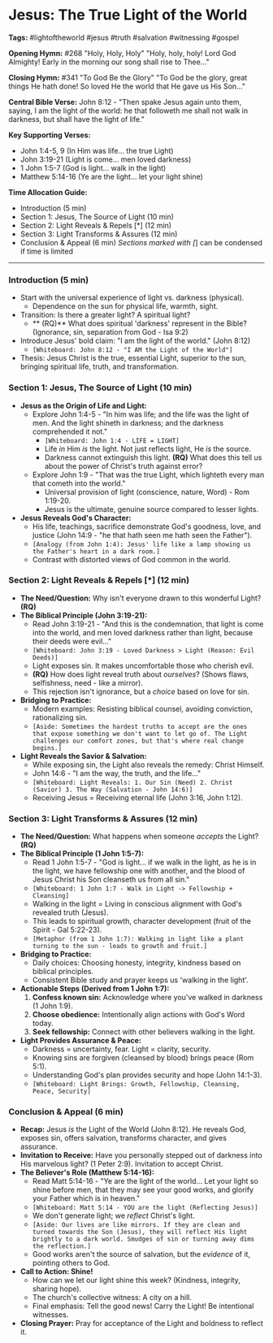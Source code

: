 # Jesus: The True Light of the World

**Tags:** #lightoftheworld #jesus #truth #salvation #witnessing #gospel

**Opening Hymn:** #268 "Holy, Holy, Holy" 
"Holy, holy, holy! Lord God Almighty! Early in the morning our song shall rise to Thee..."

**Closing Hymn:** #341 "To God Be the Glory"
"To God be the glory, great things He hath done! So loved He the world that He gave us His Son..."

**Central Bible Verse:** John 8:12 - "Then spake Jesus again unto them, saying, I am the light of the world: he that followeth me shall not walk in darkness, but shall have the light of life."

**Key Supporting Verses:**
*   John 1:4-5, 9 (In Him was life... the true Light)
*   John 3:19-21 (Light is come... men loved darkness)
*   1 John 1:5-7 (God is light... walk in the light)
*   Matthew 5:14-16 (Ye are the light... let your light shine)

**Time Allocation Guide:**
- Introduction (5 min)
- Section 1: Jesus, The Source of Light (10 min)
- Section 2: Light Reveals & Repels [*] (12 min)
- Section 3: Light Transforms & Assures (12 min)
- Conclusion & Appeal (6 min)
*Sections marked with [*] can be condensed if time is limited

---

### Introduction (5 min)

-   Start with the universal experience of light vs. darkness (physical).
    -   Dependence on the sun for physical life, warmth, sight.
-   Transition: Is there a greater light? A spiritual light?
    -   ** (RQ)** What does spiritual 'darkness' represent in the Bible? (Ignorance, sin, separation from God - Isa 9:2)
-   Introduce Jesus' bold claim: "I am the light of the world." (John 8:12)
    -   `[Whiteboard: John 8:12 - "I AM the Light of the World"]`
-   Thesis: Jesus Christ is the true, essential Light, superior to the sun, bringing spiritual life, truth, and transformation.

### Section 1: Jesus, The Source of Light (10 min)

-   **Jesus as the Origin of Life and Light:**
    -   Explore John 1:4-5 - "In him was life; and the life was the light of men. And the light shineth in darkness; and the darkness comprehended it not."
        -   `[Whiteboard: John 1:4 - LIFE = LIGHT]`
        -   Life *in* Him *is* the light. Not just reflects light, He *is* the source.
        -   Darkness cannot extinguish this light. **(RQ)** What does this tell us about the power of Christ's truth against error?
    -   Explore John 1:9 - "That was the true Light, which lighteth every man that cometh into the world."
        -   Universal provision of light (conscience, nature, Word) - Rom 1:19-20.
        -   Jesus is the ultimate, genuine source compared to lesser lights.
-   **Jesus Reveals God's Character:**
    -   His life, teachings, sacrifice demonstrate God's goodness, love, and justice (John 14:9 - "he that hath seen me hath seen the Father").
    -   `[Analogy (from John 1:4): Jesus' life like a lamp showing us the Father's heart in a dark room.]`
    -   Contrast with distorted views of God common in the world.

### Section 2: Light Reveals & Repels [*] (12 min)

-   **The Need/Question:** Why isn't everyone drawn to this wonderful Light? **(RQ)**
-   **The Biblical Principle (John 3:19-21):**
    -   Read John 3:19-21 - "And this is the condemnation, that light is come into the world, and men loved darkness rather than light, because their deeds were evil..."
    -   `[Whiteboard: John 3:19 - Loved Darkness > Light (Reason: Evil Deeds)]`
    -   Light exposes sin. It makes uncomfortable those who cherish evil.
    -   **(RQ)** How does light reveal truth about *ourselves*? (Shows flaws, selfishness, need - like a mirror).
    -   This rejection isn't ignorance, but a *choice* based on love for sin.
-   **Bridging to Practice:**
    -   Modern examples: Resisting biblical counsel, avoiding conviction, rationalizing sin.
    -   `[Aside: Sometimes the hardest truths to accept are the ones that expose something we don't want to let go of. The Light challenges our comfort zones, but that's where real change begins.]`
-   **Light Reveals the Savior & Salvation:**
    -   While exposing sin, the Light also reveals the remedy: Christ Himself.
    -   John 14:6 - "I am the way, the truth, and the life..."
    -   `[Whiteboard: Light Reveals: 1. Our Sin (Need) 2. Christ (Savior) 3. The Way (Salvation - John 14:6)]`
    -   Receiving Jesus = Receiving eternal life (John 3:16, John 1:12).

### Section 3: Light Transforms & Assures (12 min)

-   **The Need/Question:** What happens when someone *accepts* the Light? **(RQ)**
-   **The Biblical Principle (1 John 1:5-7):**
    -   Read 1 John 1:5-7 - "God is light... if we walk in the light, as he is in the light, we have fellowship one with another, and the blood of Jesus Christ his Son cleanseth us from all sin."
    -   `[Whiteboard: 1 John 1:7 - Walk in Light -> Fellowship + Cleansing]`
    -   Walking in the light = Living in conscious alignment with God's revealed truth (Jesus).
    -   This leads to spiritual growth, character development (fruit of the Spirit - Gal 5:22-23).
    -   `[Metaphor (from 1 John 1:7): Walking in light like a plant turning to the sun - leads to growth and fruit.]`
-   **Bridging to Practice:**
    -   Daily choices: Choosing honesty, integrity, kindness based on biblical principles.
    -   Consistent Bible study and prayer keeps us 'walking in the light'.
-   **Actionable Steps (Derived from 1 John 1:7):**
    1.  **Confess known sin:** Acknowledge where you've walked in darkness (1 John 1:9).
    2.  **Choose obedience:** Intentionally align actions with God's Word today.
    3.  **Seek fellowship:** Connect with other believers walking in the light.
-   **Light Provides Assurance & Peace:**
    -   Darkness = uncertainty, fear. Light = clarity, security.
    -   Knowing sins are forgiven (cleansed by blood) brings peace (Rom 5:1).
    -   Understanding God's plan provides security and hope (John 14:1-3).
    -   `[Whiteboard: Light Brings: Growth, Fellowship, Cleansing, Peace, Security]`

### Conclusion & Appeal (6 min)

-   **Recap:** Jesus *is* the Light of the World (John 8:12). He reveals God, exposes sin, offers salvation, transforms character, and gives assurance.
-   **Invitation to Receive:** Have you personally stepped out of darkness into His marvelous light? (1 Peter 2:9). Invitation to accept Christ.
-   **The Believer's Role (Matthew 5:14-16):**
    -   Read Matt 5:14-16 - "Ye are the light of the world... Let your light so shine before men, that they may see your good works, and glorify your Father which is in heaven."
    -   `[Whiteboard: Matt 5:14 - YOU are the light (Reflecting Jesus)]`
    -   We don't generate light; we *reflect* Christ's light.
    -   `[Aside: Our lives are like mirrors. If they are clean and turned towards the Son (Jesus), they will reflect His light brightly to a dark world. Smudges of sin or turning away dims the reflection.]`
    -   Good works aren't the source of salvation, but the *evidence* of it, pointing others to God.
-   **Call to Action: Shine!**
    -   How can we let our light shine this week? (Kindness, integrity, sharing hope).
    -   The church's collective witness: A city on a hill.
    -   Final emphasis: Tell the good news! Carry the Light! Be intentional witnesses.
-   **Closing Prayer:** Pray for acceptance of the Light and boldness to reflect it.